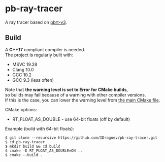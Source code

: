 # pb-ray-tracer
A ray tracer based on [pbrt-v3](http://www.pbr-book.org/3ed-2018/contents.html).

## Build
A **C++17** compliant compiler is needed.  
The project is regularly built with:  
 - MSVC 19.28
 - Clang 10.0
 - GCC 10.2
 - GCC 9.3 (less often)  

Note that **the warning level is set to Error for CMake builds**,  
so builds may fail because of a warning with other compiler versions.  
If this is the case, you can lower the warning level from [the main CMake file](https://github.com/IDragnev/pb-ray-tracer/blob/master/CMakeLists.txt).    

CMake options:
 - RT_FLOAT_AS_DOUBLE - use 64-bit floats (off by default)
 
Example (build with 64-bit floats):  
 ```
 $ git clone --recursive https://github.com/IDragnev/pb-ray-tracer.git  
 $ cd pb-ray-tracer  
 $ mkdir build && cd build  
 $ cmake -D RT_FLOAT_AS_DOUBLE=ON ..  
 $ cmake --build .  
 ```

